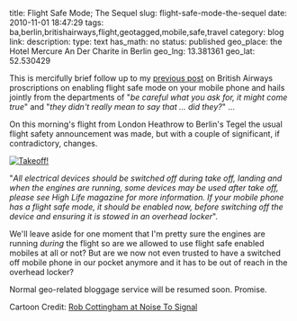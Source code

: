 title: Flight Safe Mode; The Sequel
slug: flight-safe-mode-the-sequel
date: 2010-11-01 18:47:29
tags: ba,berlin,britishairways,flight,geotagged,mobile,safe,travel
category: blog
link: 
description: 
type: text
has_math: no
status: published
geo_place: the Hotel Mercure An Der Charite in Berlin
geo_lng: 13.381361
geo_lat: 52.530429

This is mercifully brief follow up to my [previous post](/2010/09/23/flight-safe-mode/ "/2010/09/23/flight-safe-mode/") on British Airways proscriptions on enabling flight safe mode on your mobile phone and hails jointly from the departments of "*be careful what you ask for, it might come true*" and "*they didn't really mean to say that ... did they?*" ...

On this morning's flight from London Heathrow to Berlin's Tegel the usual flight safety announcement was made, but with a couple of significant, if contradictory, changes.

[![Takeoff!](/wp-content/uploads/2010/11/2010.10.29.takeoff.png "Takeoff!")](https://www.robcottingham.ca/cartoon/archive/macbook-not-air/ "https://www.robcottingham.ca/cartoon/archive/macbook-not-air/")

"*All electrical devices should be switched off during take off, landing and when the engines are running, some devices may be used after take off, please see High Life magazine for more information. If your mobile phone has a flight safe mode, it should be enabled now, before switching off the device and ensuring it is stowed in an overhead locker*".

<!-- TEASER_END -->

We'll leave aside for one moment that I'm pretty sure the engines are running *during* the flight so are we allowed to use flight safe enabled mobiles at all or not? But are we now not even trusted to have a switched off mobile phone in our pocket anymore and it has to be out of reach in the overhead locker?

Normal geo-related bloggage service will be resumed soon. Promise.


Cartoon Credit: [Rob Cottingham at Noise To Signal](https://www.robcottingham.ca/cartoon/ "https://www.robcottingham.ca/cartoon/")


